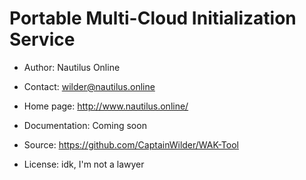 Portable Multi-Cloud Initialization Service
===========================================

* Author:         Nautilus Online
* Contact:        wilder@nautilus.online
* Home page:      http://www.nautilus.online/

* Documentation:  Coming soon
* Source:         https://github.com/CaptainWilder/WAK-Tool
* License:        idk, I'm not a lawyer
